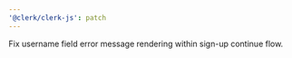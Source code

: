 ```yaml
---
'@clerk/clerk-js': patch
---
```


Fix username field error message rendering within sign-up continue flow.
